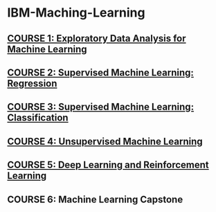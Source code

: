 # IBM-Maching-Learning

## [COURSE 1: Exploratory Data Analysis for Machine Learning](https://github.com/chongna95/IBM-Maching-Learning/tree/main/Course%201:%20Exploratory%20Data%20Analysis%20for%20Machine%20Learning)
## [COURSE 2: Supervised Machine Learning: Regression](https://github.com/chongna95/IBM-Maching-Learning/tree/main/Course%202:%20Supervised%20Machine%20Learning:%20Regression)
## [COURSE 3: Supervised Machine Learning: Classification](https://github.com/chongna95/IBM-Maching-Learning/tree/main/Course%203:%20Supervised%20Machine%20Learning:%20Classification)
## [COURSE 4: Unsupervised Machine Learning](https://github.com/chongna95/IBM-Maching-Learning/tree/main/Course%204:%20Unsupervised%20Machine%20Learning)
## [COURSE 5: Deep Learning and Reinforcement Learning](https://github.com/chongna95/IBM-Maching-Learning/tree/main/Course%205:%20Deep%20Learning%20and%20Reinforcement%20Learning)
## COURSE 6: Machine Learning Capstone
